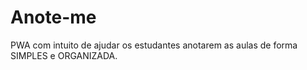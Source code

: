 # Anote-me

PWA com intuito de ajudar os estudantes anotarem as aulas de forma SIMPLES e ORGANIZADA.
